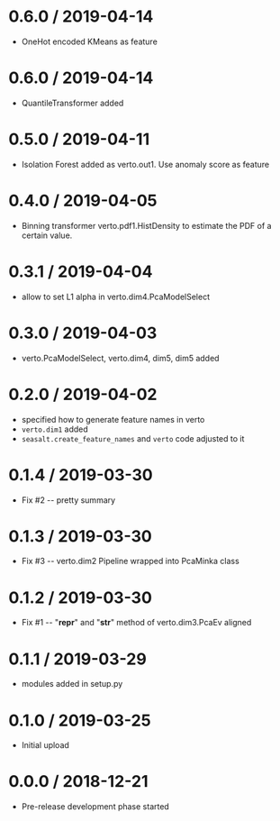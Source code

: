 # 0.6.0 / 2019-04-14

  * OneHot encoded KMeans as feature

# 0.6.0 / 2019-04-14

  * QuantileTransformer added

# 0.5.0 / 2019-04-11

  * Isolation Forest added as verto.out1. Use anomaly score as feature

# 0.4.0 / 2019-04-05

  * Binning transformer verto.pdf1.HistDensity to estimate
    the PDF of a certain value.

# 0.3.1 / 2019-04-04

  * allow to set L1 alpha in verto.dim4.PcaModelSelect

# 0.3.0 / 2019-04-03

  * verto.PcaModelSelect, verto.dim4, dim5, dim5 added

# 0.2.0 / 2019-04-02

  * specified how to generate feature names in verto
  * `verto.dim1` added
  * `seasalt.create_feature_names` and `verto` code adjusted to it

# 0.1.4 / 2019-03-30

  * Fix #2 -- pretty summary

# 0.1.3 / 2019-03-30

  * Fix #3 -- verto.dim2 Pipeline wrapped into PcaMinka class

# 0.1.2 / 2019-03-30

  * Fix #1 -- "__repr__" and "__str__" method of verto.dim3.PcaEv aligned

# 0.1.1 / 2019-03-29

  * modules added in setup.py

# 0.1.0 / 2019-03-25

  * Initial upload

# 0.0.0 / 2018-12-21

  * Pre-release development phase started
